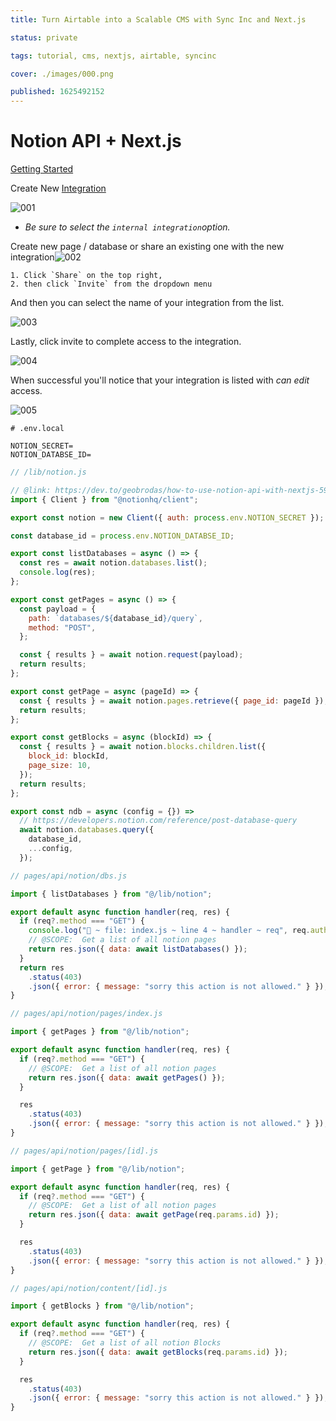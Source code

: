 ```yaml
---
title: Turn Airtable into a Scalable CMS with Sync Inc and Next.js

status: private

tags: tutorial, cms, nextjs, airtable, syncinc

cover: ./images/000.png

published: 1625492152
---
```


# Notion API + Next.js

[Getting Started](https://developers.notion.com/docs/getting-started)

Create New [Integration](https://www.notion.so/my-integrations)

![001](https://cdn.jsdelivr.net/gh/gaurangrshah/_shots@master/scrnshots/001.png)

- _Be sure to select the `internal integration`option._

Create new page / database or share an existing one with the new integration![002](/Users/bunty/Downloads/002.png)

    1. Click `Share` on the top right,
    2. then click `Invite` from the dropdown menu

And then you can select the name of your integration from the list.

![003](/Users/bunty/Downloads/003.png)

Lastly, click invite to complete access to the integration.

![004](/Users/bunty/Downloads/004.png)

When successful you'll notice that your integration is listed with _can edit_ access.

![005](/Users/bunty/Downloads/005.png)

```
# .env.local

NOTION_SECRET=
NOTION_DATABSE_ID=
```

```js
// /lib/notion.js

// @link: https://dev.to/geobrodas/how-to-use-notion-api-with-nextjs-5940#making-a-new-integration
import { Client } from "@notionhq/client";

export const notion = new Client({ auth: process.env.NOTION_SECRET });

const database_id = process.env.NOTION_DATABSE_ID;

export const listDatabases = async () => {
  const res = await notion.databases.list();
  console.log(res);
};

export const getPages = async () => {
  const payload = {
    path: `databases/${database_id}/query`,
    method: "POST",
  };

  const { results } = await notion.request(payload);
  return results;
};

export const getPage = async (pageId) => {
  const { results } = await notion.pages.retrieve({ page_id: pageId });
  return results;
};

export const getBlocks = async (blockId) => {
  const { results } = await notion.blocks.children.list({
    block_id: blockId,
    page_size: 10,
  });
  return results;
};

export const ndb = async (config = {}) =>
  // https://developers.notion.com/reference/post-database-query
  await notion.databases.query({
    database_id,
    ...config,
  });
```

```js
// pages/api/notion/dbs.js

import { listDatabases } from "@/lib/notion";

export default async function handler(req, res) {
  if (req?.method === "GET") {
    console.log("🚀 ~ file: index.js ~ line 4 ~ handler ~ req", req.auth);
    // @SCOPE:  Get a list of all notion pages
    return res.json({ data: await listDatabases() });
  }
  return res
    .status(403)
    .json({ error: { message: "sorry this action is not allowed." } });
}
```

```js
// pages/api/notion/pages/index.js

import { getPages } from "@/lib/notion";

export default async function handler(req, res) {
  if (req?.method === "GET") {
    // @SCOPE:  Get a list of all notion pages
    return res.json({ data: await getPages() });
  }

  res
    .status(403)
    .json({ error: { message: "sorry this action is not allowed." } });
}
```

```js
// pages/api/notion/pages/[id].js

import { getPage } from "@/lib/notion";

export default async function handler(req, res) {
  if (req?.method === "GET") {
    // @SCOPE:  Get a list of all notion pages
    return res.json({ data: await getPage(req.params.id) });
  }

  res
    .status(403)
    .json({ error: { message: "sorry this action is not allowed." } });
}
```

```js
// pages/api/notion/content/[id].js

import { getBlocks } from "@/lib/notion";

export default async function handler(req, res) {
  if (req?.method === "GET") {
    // @SCOPE:  Get a list of all notion Blocks
    return res.json({ data: await getBlocks(req.params.id) });
  }

  res
    .status(403)
    .json({ error: { message: "sorry this action is not allowed." } });
}
```
